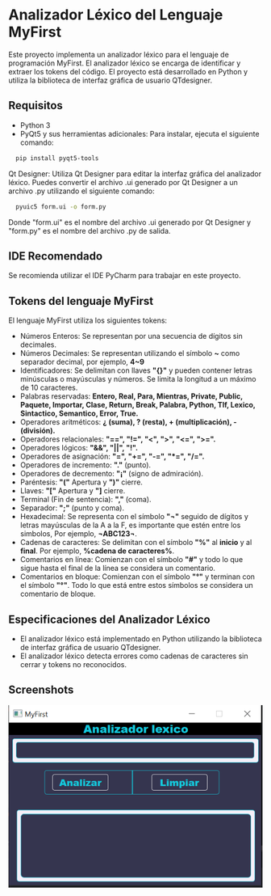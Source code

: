 # Analizador Léxico del Lenguaje MyFirst

Este proyecto implementa un analizador léxico para el lenguaje de programación MyFirst. El analizador léxico se encarga
de identificar y extraer los tokens del código. El proyecto está desarrollado en Python y utiliza la biblioteca de
interfaz gráfica de usuario QTdesigner.

## Requisitos

- Python 3
- PyQt5 y sus herramientas adicionales: Para instalar, ejecuta el siguiente comando:

```bash
  pip install pyqt5-tools
```

Qt Designer: Utiliza Qt Designer para editar la interfaz gráfica del analizador léxico. Puedes convertir el archivo .ui
generado por Qt Designer a un archivo .py utilizando el siguiente comando:

```bash
  pyuic5 form.ui -o form.py
```

Donde "form.ui" es el nombre del archivo .ui generado por Qt Designer y "form.py" es el nombre del archivo .py de
salida.

## IDE Recomendado

Se recomienda utilizar el IDE PyCharm para trabajar en este proyecto.

## Tokens del lenguaje MyFirst

El lenguaje MyFirst utiliza los siguientes tokens:

- Números Enteros: Se representan por una secuencia de dígitos sin decimales.
- Números Decimales: Se representan utilizando el símbolo **~** como separador decimal, por ejemplo, **4~9**
- Identificadores: Se delimitan con llaves **"{}"** y pueden contener letras minúsculas o mayúsculas y números. Se
  limita la longitud a un máximo de 10 caracteres.
- Palabras reservadas: **Entero, Real, Para, Mientras, Private, Public, Paquete, Importar, Clase, Return, Break,
  Palabra, Python, Tlf, Lexico, Sintactico, Semantico, Error, True.**
- Operadores aritméticos: **¿ (suma), ? (resta), + (multiplicación), - (división).**
- Operadores relacionales: **"==", "!=", "<", ">", "<=", ">=".**
- Operadores lógicos: **"&&", "||", "!".**
- Operadores de asignación: **"=", "+=", "-=", "*=", "/=".**
- Operadores de incremento: **"."** (punto).
- Operadores de decremento: **"¡"** (signo de admiración).
- Paréntesis: **"("** Apertura y **")"** cierre.
- Llaves: **"["** Apertura y **"]** cierre.
- Terminal (Fin de sentencia): **","** (coma).
- Separador: **";"** (punto y coma).
- Hexadecimal: Se representa con el símbolo **"¬"** seguido de dígitos y letras mayúsculas de la A a la F, es importante
  que estén entre los simbolos, Por ejemplo, **¬ABC123¬**.
- Cadenas de caracteres: Se delimitan con el símbolo **"%"** al **inicio** y al **final**. Por ejemplo, **%cadena de
  caracteres%**.
- Comentarios en línea: Comienzan con el símbolo **"#"** y todo lo que sigue hasta el final de la línea se considera un
  comentario.
- Comentarios en bloque: Comienzan con el símbolo **"°"** y terminan con el símbolo **"°"**. Todo lo que está entre
  estos símbolos se considera un comentario de bloque.

## Especificaciones del Analizador Léxico

- El analizador léxico está implementado en Python utilizando la biblioteca de interfaz gráfica de usuario QTdesigner.
- El analizador léxico detecta errores como cadenas de caracteres sin cerrar y tokens no reconocidos.

## Screenshots

![App Screenshot](view/img/image.png)



